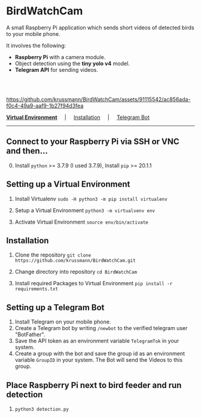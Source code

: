 BirdWatchCam
==========
A small Raspberry Pi application which sends short videos of detected birds to your mobile phone.

It involves the following:
- **Raspberry Pi** with a camera module.
- Object detection using the **tiny yolo v4** model.
- **Telegram API** for sending videos.

<br/><br/>


https://github.com/krussmann/BirdWatchCam/assets/91115542/ac856ada-f0c4-49a9-aaf9-1b27f94d3fea


[**Virtual Environment**](#seting-up-a-virtual-environment)
&nbsp; &nbsp; &vert; &nbsp; &nbsp;
[Installation](#installation)
&nbsp; &nbsp; &vert; &nbsp; &nbsp;
[Telegram Bot](#seting-up-a-telegram-bot)


---

## Connect to your Raspberry Pi via SSH or VNC and then...
0. Install `python` >= 3.7.9 (I used 3.7.9), Install `pip` >= 20.1.1

## Setting up a Virtual Environment
1. Install Virtualenv
`sudo -H python3 -m pip install virtualenv`

2. Setup a Virtual Environment
`python3 -m virtualvenv env`

3. Activate Virtual Environment
`source env/bin/activate`

##  Installation
1. Clone the repository
`git clone https://github.com/krussmann/BirdWatchCam.git`

2. Change directory into repository `cd BirdWatchCam`

3. Install required Packages to Virtual Environment
`pip install -r requirements.txt`

## Setting up a Telegram Bot

1. Install Telegram on your mobile phone.
2. Create a Telegram bot by writing `/newbot` to the verified telegram user "BotFather".
3. Save the API token as an environment variable `TelegramTok` in your system.
4. Create a group with the bot and save the group id as an environment variable `GroupID` in your system. The Bot will send the Videos to this group.

## Place Raspberry Pi next to bird feeder and run detection
1. `python3 detection.py`

